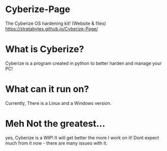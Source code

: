 # Cyberize-Page
The Cyberize OS hardening kit! (Website & files)
https://stratabytes.github.io/Cyberize-Page/

# What is Cyberize?
Cyberize is a program created in python to better harden and manage your PC!

# What can it run on?
Currently, There is a Linux and a Windows version.

# Meh Not the greatest...
yes, Cyberize is a WIP! It will get better the more I work on it!
Dont expect much from it now - there are many issues with it.
